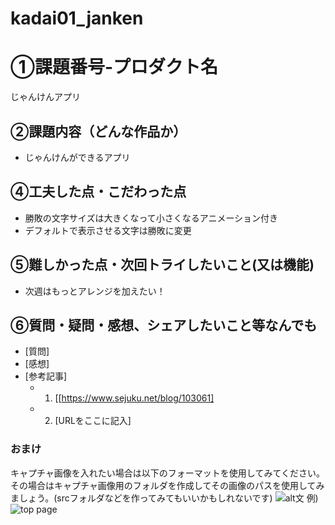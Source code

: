 # kadai01_janken
# ①課題番号-プロダクト名

じゃんけんアプリ

## ②課題内容（どんな作品か）

- じゃんけんができるアプリ

## ④工夫した点・こだわった点

- 勝敗の文字サイズは大きくなって小さくなるアニメーション付き
- デフォルトで表示させる文字は勝敗に変更

## ⑤難しかった点・次回トライしたいこと(又は機能)

- 次週はもっとアレンジを加えたい！

## ⑥質問・疑問・感想、シェアしたいこと等なんでも

- [質問]
- [感想]
- [参考記事]
  - 1. [[https://www.sejuku.net/blog/103061]
  - 2. [URLをここに記入]

### おまけ

キャプチャ画像を入れたい場合は以下のフォーマットを使用してみてください。その場合はキャプチャ画像用のフォルダを作成してその画像のパスを使用してみましょう。(srcフォルダなどを作ってみてもいいかもしれないです)
![alt文](画像URL)
例)
![top page](./src/capture1.png)
